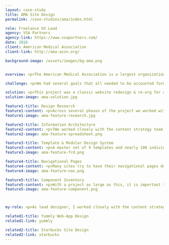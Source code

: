 ```yaml
---
layout: case-study
title: AMA Site Design
permalink: /case-studies/ama/index.html

role: Freelance UX Lead
agency: VSA Partners
agency-link: https://www.vsapartners.com/
date: 2016
client: American Medical Association
client-link: http://ama-assn.org/

background-image: /assets/images/bg-ama.png


overview: <p>The American Medical Association is a largest organization of physicians in the united states. With that they have a lot of content on their website. Our goal was to create a clean, simple, expansible website that could accommodate a wide-variety of content for physicians in various stages of their career (medical student, resident, physician, practice manager).</p>

challenge: <p>We had several goals that all needed to be accounted for&#58; Increase member registration, allow fast access to key content areas (continuing medical education, fellowship database, CPT information), create usable paths to deep-dive content (Meeting highlights from the LGBTQ Membership Group’s annual meeting), promote new content from JAMA & their news wire.</p>

solution: <p>This project was a classic website redesign & re-org for a large-scale organization. Over the five-month project we focused on creating a solution that would work as well on the day it launches as it will in several years. A focus was put on creating a strong hierarchy and a flexible design system.</p>
solution-image: ama-solution.jpg

feature1-title: Design Research
feature1-content: <p>Across several phases of the project we worked with both stakeholders and users to deepen our understanding & validate our findings. The project began with a large group exercise where we discovered both the key goals of the different users of our site as well as the key content from each section (and where it falls within the flows of various user's needs). As the project was on-going, we would often use design exercises (including card sorting and rapid prototyping) to ensure we were finding the best solutions. Nearing the end of the UX phase we conducted several usability studies in a variety of markets to test, improve and validate our designs.</p>
feature1-image: ama-feature-research.jpg

feature2-title: Information Architecture
feature2-content: <p>TWe worked closely with the content strategy team to digest and organize the wide variety of content. Many tools were used to help create our final sitemap (sticky notes, card sorts, stakeholder interviews, so many excel spreadsheet sitemaps).</p>
feature2-image: ama-feature-spreadsheet.png

feature3-title: Template & Modular Design System
feature3-content: <p>A master set of 9 templates and nearly 100 individual modules were used to create the final AMA website. Each module was wireframes (across 3 break-points), annotated & put into a master functional requirements document that contained all necessary information.</p>
feature3-image: ama-feature-frd.png

feature4-title: Navigational Pages
feature4-content: <p>Many sites try to have their navigational pages do too much work our goal was to get users directly to the content as fast as possible. This put the focus on navigation patterns that work hard (multi-level navigation units; jump navigation for longer content pages)</p>
feature4-image: ama-feature-nav.png

feature5-title: Component Inventory
feature5-content: <p>With a project as large as this, it is important to stay organized. We used a variety of tactics, including a large Functional Requirements Document, to ensure that we were accounting for every template, component and page.</p>
feature5-image: ama-feature-component.png



my-role: <p>As lead designer, I worked closely with the content strategy team, additional UX designers & visual design to ensure that the system was built to support the</p>

related1-title: Yummly Web-App Design
related1-link: yummly

related2-title: Starbucks Site Design
related2-link: starbucks
---
```



